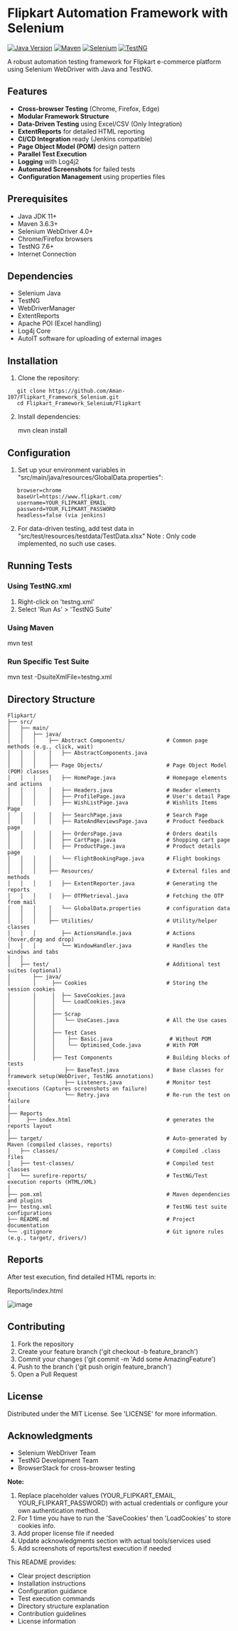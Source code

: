 # Flipkart Automation Framework with Selenium

[![Java Version](https://img.shields.io/badge/Java-11%2B-blue.svg)](https://www.oracle.com/java/)
[![Maven](https://img.shields.io/badge/Maven-3.6.3+-blue.svg)](https://maven.apache.org/)
[![Selenium](https://img.shields.io/badge/Selenium-4.0+-orange.svg)](https://www.selenium.dev/)
[![TestNG](https://img.shields.io/badge/TestNG-7.6+-red.svg)](https://testng.org/)

A robust automation testing framework for Flipkart e-commerce platform using Selenium WebDriver with Java and TestNG.


## Features

- **Cross-browser Testing** (Chrome, Firefox, Edge)
- **Modular Framework Structure**
- **Data-Driven Testing** using Excel/CSV (Only Integration)
- **ExtentReports** for detailed HTML reporting
- **CI/CD Integration** ready (Jenkins compatible)
- **Page Object Model (POM)** design pattern
- **Parallel Test Execution**
- **Logging** with Log4j2
- **Automated Screenshots** for failed tests
- **Configuration Management** using properties files


## Prerequisites

- Java JDK 11+
- Maven 3.6.3+
- Selenium WebDriver 4.0+
- Chrome/Firefox browsers
- TestNG 7.6+
- Internet Connection


## Dependencies

- Selenium Java
- TestNG
- WebDriverManager
- ExtentReports
- Apache POI (Excel handling)
- Log4j Core
- AutoIT software for uploading of external images


## Installation

1. Clone the repository:
```
   git clone https://github.com/Aman-107/Flipkart_Framework_Selenium.git
   cd Flipkart_Framework_Selenium/Flipkart
```
2. Install dependencies:

   mvn clean install


## Configuration

1. Set up your environment variables in "src/main/java/resources/GlobalData.properties":
```
   browser=chrome
   baseUrl=https://www.flipkart.com/
   username=YOUR_FLIPKART_EMAIL
   password=YOUR_FLIPKART_PASSWORD
   headless=false (via jenkins)
```
2. For data-driven testing, add test data in "src/test/resources/testdata/TestData.xlsx"
 Note : Only code implemented, no such use cases.


## Running Tests

### Using TestNG.xml
1. Right-click on 'testng.xml'
2. Select 'Run As' > 'TestNG Suite'


### Using Maven

mvn test

### Run Specific Test Suite

mvn test -DsuiteXmlFile=testng.xml


## Directory Structure
```
Flipkart/  
├── src/  
│   ├── main/  
│   │   ├── java/    
│   │   │    ├── Abstract Components/             # Common page methods (e.g., click, wait)  
│   │   │    │   ├── AbstractComponents.java
│   │   │    │
│   │   │    ├── Page Objects/                    # Page Object Model (POM) classes  
│   │   │    │   ├── HomePage.java                # Homepage elements and actions   
│   │   │    │   ├── Headers.java                 # Header elements              
│   │   │    │   ├── ProfilePage.java             # User's detail Page
│   │   │    │   ├── WishListPage.java            # Wishlits Items Page
│   │   │    │   ├── SearchPage.java              # Search Page
│   │   │    │   ├── RateAndReviewsPage.java      # Product feedback page
│   │   │    │   ├── OrdersPage.java              # Orders deatils
│   │   │    │   ├── CartPage.java                # Shopping cart page
│   │   │    │   ├── ProductPage.java             # Product details page  
│   │   │    │   └── FlightBookingPage.java       # Flight bookings
│   │   │    │
│   │   │    ├── Resources/                       # External files and methods  
│   │   │    │   ├── ExtentReporter.java          # Generating the reports
│   │   │    │   ├── OTPRetrieval.java            # Fetching the OTP from mail
│   │   │    │   └── GlobalData.properties		  # configuration data		
│   │   │    │
│   │   │    ├── Utilities/                       # Utility/helper classes  
│   │   │        ├── ActionsHandle.java           # Actions (hover,drag and drop) 
│   │   │        └── WindowHandler.java           # Handles the windows and tabs       
│   │  
│   ├── test/                                     # Additional test suites (optional)  
│       ├── java/ 
│       │     ├── Cookies                         # Storing the session cookies
│       │     │  ├── SaveCookies.java
│       │     │  └── LoadCookies.java
│       │     │
│       │     ├── Scrap                            
│       │     │   └── UseCases.java               # All the Use cases
│       │     │
│       │     ├── Test Cases                       
│       │     │    ├── Basic.java                  # Without POM
│       │     │    └── Optimised_Code.java        # With POM
│       │     │
│       │     ├── Test Components                 # Building blocks of tests
│                 ├── BaseTest.java               # Base classes for framework setup(WebDriver, TestNG annotations)
│                 ├── Listeners.java              # Monitor test executions (Captures screenshots on failure)
│                 └── Retry.java                  # Re-run the test on failure
│
├── Reports 
│     ├── index.html                              # generates the reports layout
│
├── target/                                       # Auto-generated by Maven (compiled classes, reports)  
│   ├── classes/                                  # Compiled .class files  
│   ├── test-classes/                             # Compiled test classes  
│   └── surefire-reports/                         # TestNG/Test execution reports (HTML/XML)  
│  
├── pom.xml                                       # Maven dependencies and plugins  
├── testng.xml                                    # TestNG test suite configurations  
├── README.md                                     # Project documentation  
└── .gitignore                                    # Git ignore rules (e.g., target/, drivers/)        
```

## Reports

After test execution, find detailed HTML reports in:

Reports/index.html

![image](https://github.com/user-attachments/assets/f9833e6b-42e6-4ec7-b818-849150824d3d)

## Contributing

1. Fork the repository
2. Create your feature branch ('git checkout -b feature_branch')
3. Commit your changes ('git commit -m 'Add some AmazingFeature')
4. Push to the branch ('git push origin feature_branch')
5. Open a Pull Request


## License

Distributed under the MIT License. See 'LICENSE' for more information.


## Acknowledgments

- Selenium WebDriver Team
- TestNG Development Team
- BrowserStack for cross-browser testing


**Note:** 
1. Replace placeholder values (YOUR_FLIPKART_EMAIL, YOUR_FLIPKART_PASSWORD) with actual credentials or configure your own authentication method.
2. For 1 time you have to run the 'SaveCookies' then 'LoadCookies' to store cookies info.
2. Add proper license file if needed
3. Update acknowledgments section with actual tools/services used
4. Add screenshots of reports/test execution if needed

This README provides:
- Clear project description
- Installation instructions
- Configuration guidance
- Test execution commands
- Directory structure explanation
- Contribution guidelines
- License information
